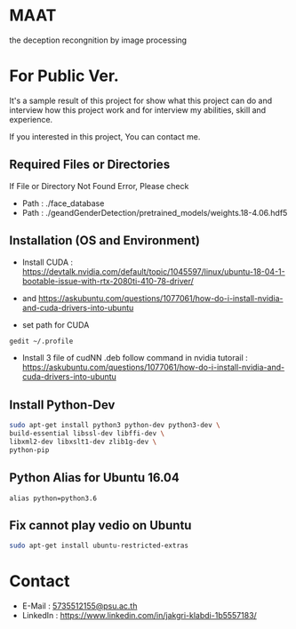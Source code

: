 # MAAT
the deception recongnition by image processing

# For Public Ver.
It's a sample result of this project for show what this project can do and interview how this project work 
 and for interview my abilities, skill and experience.


If you interested in this project, You can contact me.


## Required Files or Directories
If File or Directory Not Found Error, Please check
- Path : ./face_database
- Path : ./geandGenderDetection/pretrained_models/weights.18-4.06.hdf5


## Installation (OS and Environment) 
- Install CUDA :
https://devtalk.nvidia.com/default/topic/1045597/linux/ubuntu-18-04-1-bootable-issue-with-rtx-2080ti-410-78-driver/

- and https://askubuntu.com/questions/1077061/how-do-i-install-nvidia-and-cuda-drivers-into-ubuntu

- set path for CUDA
```bash
gedit ~/.profile
```

- Install 3 file of cudNN .deb 
follow command in nvidia tutorail : 
https://askubuntu.com/questions/1077061/how-do-i-install-nvidia-and-cuda-drivers-into-ubuntu



## Install Python-Dev
```bash
sudo apt-get install python3 python-dev python3-dev \
build-essential libssl-dev libffi-dev \
libxml2-dev libxslt1-dev zlib1g-dev \
python-pip
```

## Python Alias for Ubuntu 16.04
```
alias python=python3.6
```

## Fix cannot play vedio on Ubuntu
```bash
sudo apt-get install ubuntu-restricted-extras
```

 # Contact 
 - E-Mail : 5735512155@psu.ac.th
 - LinkedIn : https://www.linkedin.com/in/jakgri-klabdi-1b5557183/

